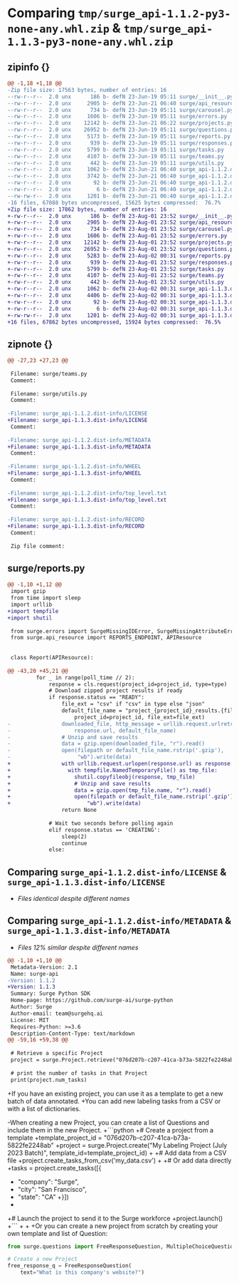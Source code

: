 # Comparing `tmp/surge_api-1.1.2-py3-none-any.whl.zip` & `tmp/surge_api-1.1.3-py3-none-any.whl.zip`

## zipinfo {}

```diff
@@ -1,18 +1,18 @@
-Zip file size: 17563 bytes, number of entries: 16
--rw-r--r--  2.0 unx      186 b- defN 23-Jun-19 05:11 surge/__init__.py
--rw-r--r--  2.0 unx     2905 b- defN 23-Jun-21 06:40 surge/api_resource.py
--rw-r--r--  2.0 unx      734 b- defN 23-Jun-19 05:11 surge/carousel.py
--rw-r--r--  2.0 unx     1606 b- defN 23-Jun-19 05:11 surge/errors.py
--rw-r--r--  2.0 unx    12142 b- defN 23-Jun-21 06:22 surge/projects.py
--rw-r--r--  2.0 unx    26952 b- defN 23-Jun-19 05:11 surge/questions.py
--rw-r--r--  2.0 unx     5173 b- defN 23-Jun-19 05:11 surge/reports.py
--rw-r--r--  2.0 unx      939 b- defN 23-Jun-19 05:11 surge/responses.py
--rw-r--r--  2.0 unx     5799 b- defN 23-Jun-19 05:11 surge/tasks.py
--rw-r--r--  2.0 unx     4107 b- defN 23-Jun-19 05:11 surge/teams.py
--rw-r--r--  2.0 unx      442 b- defN 23-Jun-19 05:11 surge/utils.py
--rw-r--r--  2.0 unx     1062 b- defN 23-Jun-21 06:40 surge_api-1.1.2.dist-info/LICENSE
--rw-r--r--  2.0 unx     3742 b- defN 23-Jun-21 06:40 surge_api-1.1.2.dist-info/METADATA
--rw-r--r--  2.0 unx       92 b- defN 23-Jun-21 06:40 surge_api-1.1.2.dist-info/WHEEL
--rw-r--r--  2.0 unx        6 b- defN 23-Jun-21 06:40 surge_api-1.1.2.dist-info/top_level.txt
--rw-rw-r--  2.0 unx     1201 b- defN 23-Jun-21 06:40 surge_api-1.1.2.dist-info/RECORD
-16 files, 67088 bytes uncompressed, 15625 bytes compressed:  76.7%
+Zip file size: 17862 bytes, number of entries: 16
+-rw-r--r--  2.0 unx      186 b- defN 23-Aug-01 23:52 surge/__init__.py
+-rw-r--r--  2.0 unx     2905 b- defN 23-Aug-01 23:52 surge/api_resource.py
+-rw-r--r--  2.0 unx      734 b- defN 23-Aug-01 23:52 surge/carousel.py
+-rw-r--r--  2.0 unx     1606 b- defN 23-Aug-01 23:52 surge/errors.py
+-rw-r--r--  2.0 unx    12142 b- defN 23-Aug-01 23:52 surge/projects.py
+-rw-r--r--  2.0 unx    26952 b- defN 23-Aug-01 23:52 surge/questions.py
+-rw-r--r--  2.0 unx     5283 b- defN 23-Aug-02 00:31 surge/reports.py
+-rw-r--r--  2.0 unx      939 b- defN 23-Aug-01 23:52 surge/responses.py
+-rw-r--r--  2.0 unx     5799 b- defN 23-Aug-01 23:52 surge/tasks.py
+-rw-r--r--  2.0 unx     4107 b- defN 23-Aug-01 23:52 surge/teams.py
+-rw-r--r--  2.0 unx      442 b- defN 23-Aug-01 23:52 surge/utils.py
+-rw-r--r--  2.0 unx     1062 b- defN 23-Aug-02 00:31 surge_api-1.1.3.dist-info/LICENSE
+-rw-r--r--  2.0 unx     4406 b- defN 23-Aug-02 00:31 surge_api-1.1.3.dist-info/METADATA
+-rw-r--r--  2.0 unx       92 b- defN 23-Aug-02 00:31 surge_api-1.1.3.dist-info/WHEEL
+-rw-r--r--  2.0 unx        6 b- defN 23-Aug-02 00:31 surge_api-1.1.3.dist-info/top_level.txt
+-rw-rw-r--  2.0 unx     1201 b- defN 23-Aug-02 00:31 surge_api-1.1.3.dist-info/RECORD
+16 files, 67862 bytes uncompressed, 15924 bytes compressed:  76.5%
```

## zipnote {}

```diff
@@ -27,23 +27,23 @@
 
 Filename: surge/teams.py
 Comment: 
 
 Filename: surge/utils.py
 Comment: 
 
-Filename: surge_api-1.1.2.dist-info/LICENSE
+Filename: surge_api-1.1.3.dist-info/LICENSE
 Comment: 
 
-Filename: surge_api-1.1.2.dist-info/METADATA
+Filename: surge_api-1.1.3.dist-info/METADATA
 Comment: 
 
-Filename: surge_api-1.1.2.dist-info/WHEEL
+Filename: surge_api-1.1.3.dist-info/WHEEL
 Comment: 
 
-Filename: surge_api-1.1.2.dist-info/top_level.txt
+Filename: surge_api-1.1.3.dist-info/top_level.txt
 Comment: 
 
-Filename: surge_api-1.1.2.dist-info/RECORD
+Filename: surge_api-1.1.3.dist-info/RECORD
 Comment: 
 
 Zip file comment:
```

## surge/reports.py

```diff
@@ -1,10 +1,12 @@
 import gzip
 from time import sleep
 import urllib
+import tempfile
+import shutil
 
 from surge.errors import SurgeMissingIDError, SurgeMissingAttributeError
 from surge.api_resource import REPORTS_ENDPOINT, APIResource
 
 
 class Report(APIResource):
 
@@ -43,20 +45,21 @@
         for _ in range(poll_time // 2):
             response = cls.request(project_id=project_id, type=type)
             # Download zipped project results if ready
             if response.status == "READY":
                 file_ext = "csv" if "csv" in type else "json"
                 default_file_name = "project_{project_id}_results.{file_ext}.gzip".format(
                     project_id=project_id, file_ext=file_ext)
-                downloaded_file, http_message = urllib.request.urlretrieve(
-                    response.url, default_file_name)
-                # Unzip and save results
-                data = gzip.open(downloaded_file, "r").read()
-                open(filepath or default_file_name.rstrip('.gzip'),
-                     "wb").write(data)
+                with urllib.request.urlopen(response.url) as response:
+                  with tempfile.NamedTemporaryFile() as tmp_file:
+                    shutil.copyfileobj(response, tmp_file)
+                    # Unzip and save results
+                    data = gzip.open(tmp_file.name, "r").read()
+                    open(filepath or default_file_name.rstrip('.gzip'),
+                        "wb").write(data)
                 return None
 
             # Wait two seconds before polling again
             elif response.status == 'CREATING':
                 sleep(2)
                 continue
             else:
```

## Comparing `surge_api-1.1.2.dist-info/LICENSE` & `surge_api-1.1.3.dist-info/LICENSE`

 * *Files identical despite different names*

## Comparing `surge_api-1.1.2.dist-info/METADATA` & `surge_api-1.1.3.dist-info/METADATA`

 * *Files 12% similar despite different names*

```diff
@@ -1,10 +1,10 @@
 Metadata-Version: 2.1
 Name: surge-api
-Version: 1.1.2
+Version: 1.1.3
 Summary: Surge Python SDK
 Home-page: https://github.com/surge-ai/surge-python
 Author: Surge
 Author-email: team@surgehq.ai
 License: MIT
 Requires-Python: >=3.6
 Description-Content-Type: text/markdown
@@ -59,16 +59,38 @@
 
 # Retrieve a specific Project
 project = surge.Project.retrieve("076d207b-c207-41ca-b73a-5822fe2248ab")
 
 # print the number of tasks in that Project
 print(project.num_tasks)
 ```
+If you have an existing project, you can use it as a template to get a new batch of data annotated.
+You can add new labeling tasks from a CSV or with a list of dictionaries.
 
-When creating a new Project, you can create a list of Questions and include them in the new Project.
+```python
+# Create a project from a template
+template_project_id = "076d207b-c207-41ca-b73a-5822fe2248ab"
+project = surge.Project.create("My Labeling Project (July 2023 Batch)", template_id=template_project_id)
+
+# Add data from a CSV file
+project.create_tasks_from_csv('my_data.csv')
+
+# Or add data directly
+tasks = project.create_tasks([{
+    "company": "Surge",
+    "city": "San Francisco",
+    "state": "CA"
+}])
+
+# Launch the project to send it to the Surge workforce
+project.launch()
+```
+
+
+Or you can create a new project from scratch by creating your own template and list of Question:
 
 ```python
 from surge.questions import FreeResponseQuestion, MultipleChoiceQuestion, CheckboxQuestion
 
 # Create a new Project
 free_response_q = FreeResponseQuestion(
     text="What is this company's website?")
```

